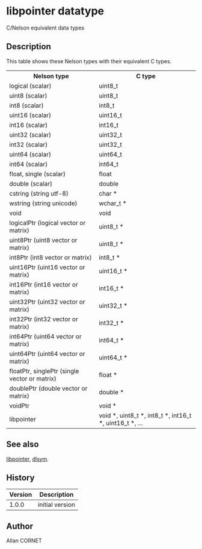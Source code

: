 

# libpointer datatype

C/Nelson equivalent data types

## Description


  <p>This table shows these Nelson types with their equivalent C types.</p>
  <table style="width:100%">
    <tr>
      <th>Nelson type</th>
      <th>C type</th>
    </tr>
    <tr>
      <td>logical (scalar)</td>
      <td>uint8_t</td>
    </tr>
    <tr>
      <td>uint8 (scalar)</td>
      <td>uint8_t</td>
    </tr>
    <tr>
      <td>int8 (scalar)</td>
      <td>int8_t</td>
    </tr>
    <tr>
      <td>uint16 (scalar)</td>
      <td>uint16_t</td>
    </tr>
    <tr>
      <td>int16 (scalar)</td>
      <td>int16_t</td>
    </tr>
    <tr>
      <td>uint32 (scalar)</td>
      <td>uint32_t</td>
    </tr>
    <tr>
      <td>int32 (scalar)</td>
      <td>uint32_t</td>
    </tr>
    <tr>
      <td>uint64 (scalar)</td>
      <td>uint64_t</td>
    </tr>
    <tr>
      <td>int64 (scalar)</td>
      <td>int64_t</td>
    </tr>
    <tr>
      <td>float, single (scalar)</td>
      <td>float</td>
    </tr>
    <tr>
      <td>double (scalar)</td>
      <td>double</td>
    </tr>
    <tr>
      <td>cstring (string utf-8)</td>
      <td>char *</td>
    </tr>
    <tr>
      <td>wstring (string unicode)</td>
      <td>wchar_t *</td>
    </tr>
    <tr>
      <td>void</td>
      <td>void</td>
    </tr>
    <tr>
      <td>logicalPtr (logical vector or matrix)</td>
      <td>uint8_t *</td>
    </tr>
    <tr>
      <td>uint8Ptr (uint8 vector or matrix)</td>
      <td>uint8_t *</td>
    </tr>
    <tr>
      <td>int8Ptr (int8 vector or matrix)</td>
      <td>int8_t *</td>
    </tr>
    <tr>
      <td>uint16Ptr (uint16 vector or matrix)</td>
      <td>uint16_t *</td>
    </tr>
    <tr>
      <td>int16Ptr (int16 vector or matrix)</td>
      <td>int16_t *</td>
    </tr>
    <tr>
      <td>uint32Ptr (uint32 vector or matrix)</td>
      <td>uint32_t *</td>
    </tr>
    <tr>
      <td>int32Ptr (int32 vector or matrix)</td>
      <td>int32_t *</td>
    </tr>
    <tr>
      <td>int64Ptr (uint64 vector or matrix)</td>
      <td>int64_t *</td>
    </tr>
    <tr>
      <td>uint64Ptr (uint64 vector or matrix)</td>
      <td>uint64_t *</td>
    </tr>
    <tr>
      <td>floatPtr, singlePtr (single vector or matrix)</td>
      <td>float *</td>
    </tr>
    <tr>
      <td>doublePtr (double vector or matrix)</td>
      <td>double *</td>
    </tr>
    <tr>
      <td>voidPtr</td>
      <td>void *</td>
    </tr>
    <tr>
      <td>libpointer</td>
      <td>void *, uint8_t *, int8_t *, int16_t *, uint16_t *, ...</td>
    </tr>
  </table>


## See also

[libpointer](libpointer.md), [dlsym](dlsym.md).
## History

|Version|Description|
|------|------|
|1.0.0|initial version|


## Author

Allan CORNET




